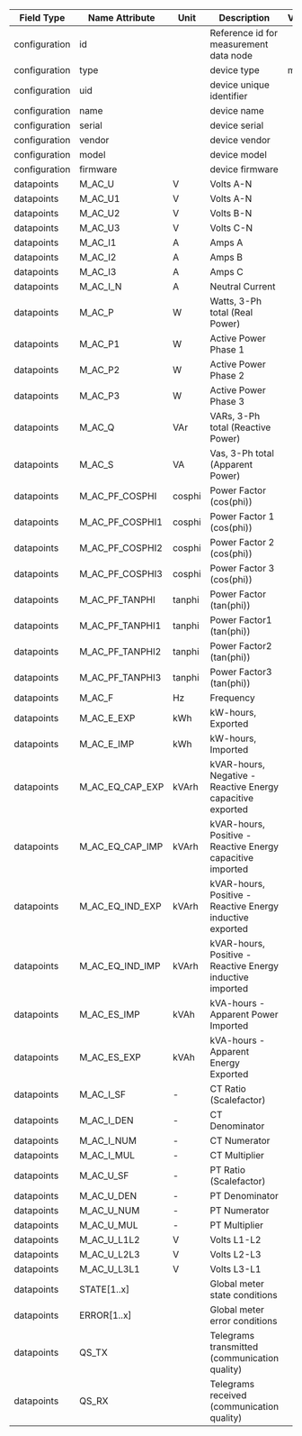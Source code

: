 | Field Type    | Name Attribute  | Unit   | Description                                                | Value | Type | Required | Example                      | Notes | Version |
|---------------|-----------------|--------|------------------------------------------------------------|-------|------|----------|------------------------------|-------|---------|
| configuration | id              |        | Reference id for measurement data node                     |       |      | x        | <device id=“1“ type=“meter“> |       | 2.0.1   |
| configuration | type            |        | device type | meter |      | x        | <device id=“1“ type=“meter“> |       | 2.0.1   |
| configuration | uid             |        | device unique identifier                                   |       |      | x        | <uid>MET12345</uid>          |       | 2.0.1   |
| configuration | name            |        | device name                                                |       |      |          | <name>Meter A</name>         |       | 2.0.1   |
| configuration | serial          |        | device serial                                              |       |      |          | <serial>MET11.22.33</serial> |       | 2.0.1   |
| configuration | vendor          |        | device vendor                                              |       |      |          | <vendor>vendor 123</vendor>  |       | 2.0.1   |
| configuration | model           |        | device model                                               |       |      |          | <model></model>              |       | 2.0.1   |
| configuration | firmware        |        | device firmware                                            |       |      |          | <firmware>1.23.3</firmware>  |       | 2.0.1   |
| datapoints    | M_AC_U          | V      | Volts A-N                                                  |       |      |          |                              |       | 2.0.1   |
| datapoints    | M_AC_U1         | V      | Volts A-N                                                  |       |      |          |                              |       | 2.0.1   |
| datapoints    | M_AC_U2         | V      | Volts B-N                                                  |       |      |          |                              |       | 2.0.1   |
| datapoints    | M_AC_U3         | V      | Volts C-N                                                  |       |      |          |                              |       | 2.0.1   |
| datapoints    | M_AC_I1         | A      | Amps A                                                     |       |      |          |                              |       | 2.0.1   |
| datapoints    | M_AC_I2         | A      | Amps B                                                     |       |      |          |                              |       | 2.0.1   |
| datapoints    | M_AC_I3         | A      | Amps C                                                     |       |      |          |                              |       | 2.0.1   |
| datapoints    | M_AC_I_N        | A      | Neutral Current                                            |       |      |          |                              |       | 2.0.1   |
| datapoints    | M_AC_P          | W      | Watts, 3-Ph total (Real Power)                             |       |      |          |                              |       | 2.0.1   |
| datapoints    | M_AC_P1         | W      | Active Power Phase 1                                       |       |      |          |                              |       | 2.0.1   |
| datapoints    | M_AC_P2         | W      | Active Power Phase 2                                       |       |      |          |                              |       | 2.0.1   |
| datapoints    | M_AC_P3         | W      | Active Power Phase 3                                       |       |      |          |                              |       | 2.0.1   |
| datapoints    | M_AC_Q          | VAr    | VARs, 3-Ph total (Reactive Power)                          |       |      |          |                              |       | 2.0.1   |
| datapoints    | M_AC_S          | VA     | Vas, 3-Ph total (Apparent Power)                           |       |      |          |                              |       | 2.0.1   |
| datapoints    | M_AC_PF_COSPHI  | cosphi | Power Factor (cos(phi))                                    |       |      |          |                              |       | 2.0.1   |
| datapoints    | M_AC_PF_COSPHI1 | cosphi | Power Factor 1 (cos(phi))                                  |       |      |          |                              |       | 2.0.8   |
| datapoints    | M_AC_PF_COSPHI2 | cosphi | Power Factor 2 (cos(phi))                                  |       |      |          |                              |       | 2.0.8   |
| datapoints    | M_AC_PF_COSPHI3 | cosphi | Power Factor 3 (cos(phi))                                  |       |      |          |                              |       | 2.0.8   |
| datapoints    | M_AC_PF_TANPHI  | tanphi | Power Factor (tan(phi))                                    |       |      |          |                              |       | 2.0.1   |
| datapoints    | M_AC_PF_TANPHI1 | tanphi | Power Factor1 (tan(phi))                                   |       |      |          |                              |       | 2.0.8   |
| datapoints    | M_AC_PF_TANPHI2 | tanphi | Power Factor2 (tan(phi))                                   |       |      |          |                              |       | 2.0.8   |
| datapoints    | M_AC_PF_TANPHI3 | tanphi | Power Factor3 (tan(phi))                                   |       |      |          |                              |       | 2.0.8   |
| datapoints    | M_AC_F          | Hz     | Frequency                                                  |       |      |          |                              |       | 2.0.1   |
| datapoints    | M_AC_E_EXP      | kWh    | kW-hours, Exported                                         |       |      |          |                              |       | 2.0.1   |
| datapoints    | M_AC_E_IMP      | kWh    | kW-hours, Imported                                         |       |      |          |                              |       | 2.0.1   |
| datapoints    | M_AC_EQ_CAP_EXP | kVArh  | kVAR-hours, Negative - Reactive Energy capacitive exported |       |      |          |                              |       | 2.0.1   |
| datapoints    | M_AC_EQ_CAP_IMP | kVArh  | kVAR-hours, Positive - Reactive Energy capacitive imported |       |      |          |                              |       | 2.0.1   |
| datapoints    | M_AC_EQ_IND_EXP | kVArh  | kVAR-hours, Positive - Reactive Energy inductive exported  |       |      |          |                              |       | 2.0.1   |
| datapoints    | M_AC_EQ_IND_IMP | kVArh  | kVAR-hours, Positive - Reactive Energy inductive imported  |       |      |          |                              |       | 2.0.1   |
| datapoints    | M_AC_ES_IMP     | kVAh   | kVA-hours - Apparent Power Imported                        |       |      |          |                              |       | 2.0.1   |
| datapoints    | M_AC_ES_EXP     | kVAh   | kVA-hours - Apparent Energy Exported                       |       |      |          |                              |       | 2.0.1   |
| datapoints    | M_AC_I_SF       | -      | CT Ratio (Scalefactor)                                     |       |      |          |                              |       | 2.0.1   |
| datapoints    | M_AC_I_DEN      | -      | CT Denominator                                             |       |      |          |                              |       | 2.0.1   |
| datapoints    | M_AC_I_NUM      | -      | CT Numerator                                               |       |      |          |                              |       | 2.0.1   |
| datapoints    | M_AC_I_MUL      | -      | CT Multiplier                                              |       |      |          |                              |       | 2.0.1   |
| datapoints    | M_AC_U_SF       | -      | PT Ratio (Scalefactor)                                     |       |      |          |                              |       | 2.0.1   |
| datapoints    | M_AC_U_DEN      | -      | PT Denominator                                             |       |      |          |                              |       | 2.0.1   |
| datapoints    | M_AC_U_NUM      | -      | PT Numerator                                               |       |      |          |                              |       | 2.0.1   |
| datapoints    | M_AC_U_MUL      | -      | PT Multiplier                                              |       |      |          |                              |       | 2.0.1   |
| datapoints    | M_AC_U_L1L2     | V      | Volts L1-L2                                                |       |      |          |                              |       | 2.0.1   |
| datapoints    | M_AC_U_L2L3     | V      | Volts L2-L3                                                |       |      |          |                              |       | 2.0.1   |
| datapoints    | M_AC_U_L3L1     | V      | Volts L3-L1                                                |       |      |          |                              |       | 2.0.1   |
| datapoints    | STATE[1..x]     |        | Global meter state conditions                              |       |      |          |                              |       | 2.0.1   |
| datapoints    | ERROR[1..x]     |        | Global meter error conditions                              |       |      |          |                              |       | 2.0.1   |
| datapoints    | QS_TX             |       | Telegrams transmitted (communication quality)         |       |       |          |                                |       | 2.0.9   |
| datapoints    | QS_RX             |       | Telegrams received    (communication quality)         |       |       |          |                                |       | 2.0.9   |

